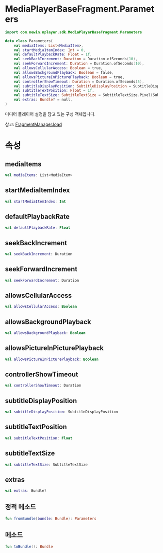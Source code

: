 # MediaPlayerBaseFragment.Parameters

```kotlin
import com.newin.nplayer.sdk.MediaPlayerBaseFragment.Parameters
```

```kotlin
data class Parameters(
    val mediaItems: List<MediaItem>,
    val startMediaItemIndex: Int = 0,
    val defaultPlaybackRate: Float = 1f,
    val seekBackIncrement: Duration = Duration.ofSeconds(10),
    val seekForwardIncrement: Duration = Duration.ofSeconds(10),
    val allowsCellularAccess: Boolean = true,
    val allowsBackgroundPlayback: Boolean = false,
    val allowsPictureInPicturePlayback: Boolean = true,
    val controllerShowTimeout: Duration = Duration.ofSeconds(5),
    val subtitleDisplayPosition: SubtitleDisplayPosition = SubtitleDisplayPosition.OnVideo,
    val subtitleTextPosition: Float = 1f,
    val subtitleTextSize: SubtitleTextSize = SubtitleTextSize.Pixel(SubtitleTextSize.DEFAULT_FONT_PIXEL_SIZE * 2),
    val extras: Bundle? = null,
)
```

미디어 플레이어 설정을 담고 있는 구성 객체입니다.

참고: [FragmentManager.load](../fragment-manager/home.md#load)

# 속성

## mediaItems

```kotlin
val mediaItems: List<MediaItem>
```

## startMediaItemIndex

```kotlin
val startMediaItemIndex: Int
```

## defaultPlaybackRate

```kotlin
val defaultPlaybackRate: Float
```

## seekBackIncrement

```kotlin
val seekBackIncrement: Duration
```

## seekForwardIncrement

```kotlin
val seekForwardIncrement: Duration
```

## allowsCellularAccess

```kotlin
val allowsCellularAccess: Boolean
```
## allowsBackgroundPlayback

```kotlin
val allowsBackgroundPlayback: Boolean
```

## allowsPictureInPicturePlayback

```kotlin
val allowsPictureInPicturePlayback: Boolean
```

## controllerShowTimeout

```kotlin
val controllerShowTimeout: Duration
```

## subtitleDisplayPosition

```kotlin
val subtitleDisplayPosition: SubtitleDisplayPosition
```

## subtitleTextPosition

```kotlin
val subtitleTextPosition: Float
```

## subtitleTextSize

```kotlin
val subtitleTextSize: SubtitleTextSize
```

## extras

```kotlin
val extras: Bundle?
```

## 정적 메소드

```kotlin
fun fromBundle(bundle: Bundle): Parameters
```

## 메소드

```kotlin
fun toBundle(): Bundle
```
